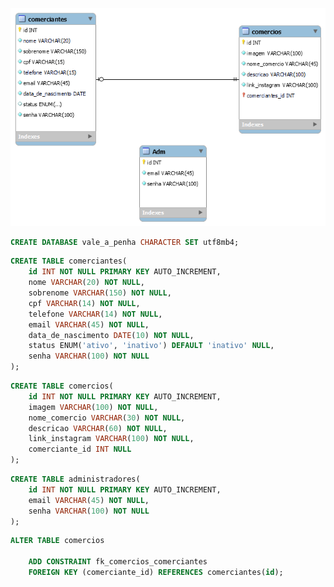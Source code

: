 ![](modelo-logico.png)

<!--  Crie um banco   -->
```sql
CREATE DATABASE vale_a_penha CHARACTER SET utf8mb4;
```

<!-- Criar tabela COMERCIANTES  -->
```sql
CREATE TABLE comerciantes(
    id INT NOT NULL PRIMARY KEY AUTO_INCREMENT,
    nome VARCHAR(20) NOT NULL,
    sobrenome VARCHAR(150) NOT NULL,
    cpf VARCHAR(14) NOT NULL,
    telefone VARCHAR(14) NOT NULL,
    email VARCHAR(45) NOT NULL,
    data_de_nascimento DATE(10) NOT NULL,
    status ENUM('ativo', 'inativo') DEFAULT 'inativo' NULL,
    senha VARCHAR(100) NOT NULL   
); 
```

<!-- Criar tabela COMERCIOS  -->
```sql
CREATE TABLE comercios(
    id INT NOT NULL PRIMARY KEY AUTO_INCREMENT,
    imagem VARCHAR(100) NOT NULL,
    nome_comercio VARCHAR(30) NOT NULL,
    descricao VARCHAR(60) NOT NULL,
    link_instagram VARCHAR(100) NOT NULL,
    comerciante_id INT NULL       
); 
```

<!-- Criar tabela ADMINISTRADORES  -->
```sql
CREATE TABLE administradores(
    id INT NOT NULL PRIMARY KEY AUTO_INCREMENT,
    email VARCHAR(45) NOT NULL,
    senha VARCHAR(100) NOT NULL           
); 
```

<!--Criando a chave-estrangeira Confirmar se está correto-->

```sql
ALTER TABLE comercios
    
    ADD CONSTRAINT fk_comercios_comerciantes
    FOREIGN KEY (comerciante_id) REFERENCES comerciantes(id);

```
